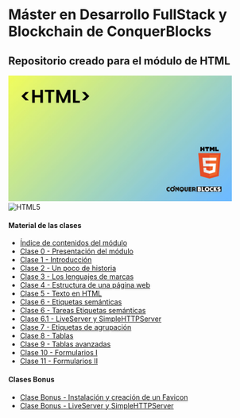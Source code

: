 <h1>Máster en Desarrollo FullStack y Blockchain de ConquerBlocks</h1>

<h2>Repositorio creado para el módulo de HTML</h2>

<img width="450px" src="00_indice_modulo/portada.jpg" alt="Portada del módulo de HTML" />


<img src="https://img.shields.io/badge/html5-%23E34F26.svg?style=for-the-badge&amp;logo=html5&amp;logoColor=white" alt="HTML5">

<h4>Material de las clases</h4>
<ul>
    <li><a href="https://github.com/bienvenidosaez/conquerblocks-html/blob/5bfa363b7bc8c9fd7b5dc35f54aa814d4d254dd4/00_indice_modulo/HTML%20-%20Contenidos.pdf">Índice de contenidos del módulo</a></li>
    <li><a href="https://github.com/bienvenidosaez/conquerblocks-html/blob/5bfa363b7bc8c9fd7b5dc35f54aa814d4d254dd4/01_clases/Clase%2001%20-%20Introducci%C3%B3n/HTML%20Clase%2001%20-%20Introducci%C3%B3n%20-%20Diapositivas.pdf">Clase 0 - Presentación del módulo</a></li>
    <li><a href="./01_clases/Clase 01 - Introducción/HTML Clase 01 - Introducción - Diapositivas.pdf">Clase 1 - Introducción</a></li>
    <li><a href="https://github.com/bienvenidosaez/conquerblocks-html/blob/5bfa363b7bc8c9fd7b5dc35f54aa814d4d254dd4/01_clases/Clase%2002%20-%20Un%20poco%20de%20historia/HTML%20Clase%2002%20-%20Un%20poco%20de%20historia%20-%20Diapositivas.pdf">Clase 2 - Un poco de historia</a></li>
    <li><a href="https://github.com/bienvenidosaez/conquerblocks-html/blob/5bfa363b7bc8c9fd7b5dc35f54aa814d4d254dd4/01_clases/Clase%2003%20-%20Los%20lenguajes%20de%20marcas/HTML%20Clase%2003%20-%20Los%20lenguajes%20de%20marcas%20-%20Diapositivas.pdf">Clase 3 - Los lenguajes de marcas</a></li>
    <li><a href="https://github.com/bienvenidosaez/conquerblocks-html/blob/main/01_clases/Clase%2004%20-%20Estructura%20de%20una%20p%C3%A1gina%20web/HTML%20-%20Clase%2004%20-%20Estructura%20de%20una%20p%C3%A1gina%20web%20-%20Diapositivas.pdf">Clase 4 - Estructura de una página web</a></li>
    <li><a href="https://github.com/bienvenidosaez/conquerblocks-html/blob/main/01_clases/Clase%2005%20-%20Texto%20en%20HTML/HTML%20-%20Clase%2005%20-%20Texto%20en%20HTML%20-%20Diapositivas.pdf">Clase 5 - Texto en HTML</a></li>
    <li><a href="https://github.com/bienvenidosaez/conquerblocks-html/blob/main/01_clases/Clase%2006%20-%20Etiquetas%20sem%C3%A1nticas%20y%20su%20importancia/HTML%20-%20Clase%2006%20-%20Diapositivas.pdf">Clase 6 - Etiquetas semánticas</a></li>
    <li><a href="https://github.com/bienvenidosaez/conquerblocks-html/blob/main/01_clases/Clase%2006%20-%20Etiquetas%20sem%C3%A1nticas%20y%20su%20importancia/HTML%20-%20Clase%2006%20-%20Tareas.pdf">Clase 6 - Tareas Etiquetas semánticas</a></li>
    <li><a href="https://github.com/bienvenidosaez/conquerblocks-html/blob/main/01_clases/Clase%20Bonus%20-%20LiveServer%20y%20SimpleHTTPServer/Clase%20Bonus%20-%20LiveServer%20y%20SimpleHTTPServer%20-%20Diapositivas.pdf">Clase 6.1 - LiveServer y SimpleHTTPServer</a></li>
    <li><a href="https://github.com/bienvenidosaez/conquerblocks-html/blob/main/01_clases/Clase%2007%20-%20Etiquetas%20de%20agrupaci%C3%B3n/HTML%20-%20Clase%2007%20-%20Etiquetas%20de%20agrupaci%C3%B3n%20-%20Diapositivas.pdf">Clase 7 - Etiquetas de agrupación</a></li>
    <li><a href="">Clase 8 - Tablas</a></li>
    <li><a href="">Clase 9 - Tablas avanzadas</a></li>
    <li><a href="">Clase 10 - Formularios I</a></li>
    <li><a href="">Clase 11 - Formularios II</a></li>

</ul>

<h4>Clases Bonus</h4>
<ul>
    <li><a href="">Clase Bonus - Instalación y creación de un Favicon</a></li>
    <li><a href="">Clase Bonus - LiveServer y SimpleHTTPServer</a></li>
</ul>
